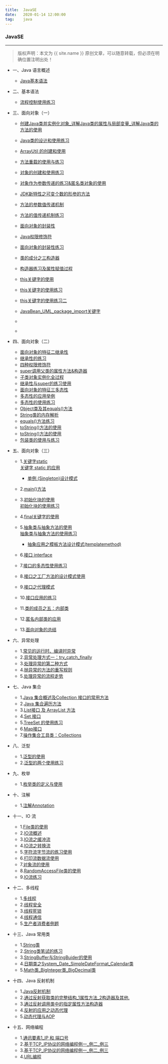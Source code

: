 ```yaml
---
title:  JavaSE
date:   2020-01-14 12:00:00
tag:    java
---
```


### JavaSE

***
> 版权声明：本文为 {{ site.name }} 原创文章，可以随意转载，但必须在明确位置注明出处！

<head><link rel="stylesheet" href="../css/rouge.css"></head>

- 一、Java 语言概述
    - <a href="https://moistlin.cn/posts/javase/Java基本语法">Java基本语法</a>

- 二、基本语法
    - <a href="https://moistlin.cn/posts/javase/流程控制使用练习">流程控制使用练习</a>
    
- 三、面向对象（一）
    - <a href="https://moistlin.cn/posts/javase/创建Java类并实例化对象_详解Java类的属性与局部变量_详解Java类的方法的使用">创建Java类并实例化对象_详解Java类的属性与局部变量_详解Java类的方法的使用</a>
    - <a href="https://moistlin.cn/posts/javase/Java类的设计和使用练习">Java类的设计和使用练习</a>
    - <a href="https://moistlin.cn/posts/javase/ArrayUtil的创建和使用">ArrayUtil 的创建和使用</a>
    - <a href="https://moistlin.cn/posts/javase/方法重载的使用与练习">方法重载的使用与练习</a>

    - <a href="https://moistlin.cn/posts/javase/对象的创建和使用练习">对象的创建和使用练习</a>
    - <a href="https://moistlin.cn/posts/javase/对象作为参数传递的练习&匿名类对象的使用">对象作为参数传递的练习&匿名类对象的使用</a>
    - <a href="https://moistlin.cn/posts/javase/JDK新特性之可变个数的形参的方法">JDK新特性之可变个数的形参的方法</a>
    - <a href="https://moistlin.cn/posts/javase/方法的参数值传递机制">方法的参数值传递机制</a>
    - <a href="https://moistlin.cn/posts/javase/方法的值传递机制练习">方法的值传递机制练习</a>
    - <a href="https://moistlin.cn/posts/javase/面向对象的封装性">面向对象的封装性</a>
    - <a href="https://moistlin.cn/posts/javase/Java权限修饰符">Java权限修饰符</a>
    - <a href="https://moistlin.cn/posts/javase/面向对象的封装性练习">面向对象的封装性练习</a>
    - <a href="https://moistlin.cn/posts/javase/类的成分之三构造器">类的成分之三构造器</a>
    - <a href="https://moistlin.cn/posts/构造器练习及属性赋值过程">构造器练习及属性赋值过程</a>
    - <a href="https://moistlin.cn/posts/this关键字的使用">this关键字的使用</a>
    - <a href="https://moistlin.cn/posts/this关键字的使用练习">this关键字的使用练习</a>
    - <a href="https://moistlin.cn/posts/this关键字的使用练习二">this关键字的使用练习二</a>
    - <a href="https://moistlin.cn/posts/JavaBean_UML_package_import关键字">JavaBean_UML_package_import关键字</a>
    - <a href="https://moistlin.cn/posts/"></a>
    - <a href="https://moistlin.cn/posts/"></a>

- 四、面向对象（二）
    - <a href="https://moistlin.cn/posts/面向对象的特征二继承性">面向对象的特征二继承性</a>
    - <a href="https://moistlin.cn/posts/继承性的练习">继承性的练习</a>
    - <a href="https://moistlin.cn/posts/四种权限修饰符">四种权限修饰符</a>
    - <a href="https://moistlin.cn/posts/super调用父类的属性方法&构造器">super调用父类的属性方法&构造器</a>
    - <a href="https://moistlin.cn/posts/子类对象实例化全过程">子类对象实例化全过程</a>
    - <a href="https://moistlin.cn/posts/继承性与super的练习使用">继承性与super的练习使用</a>
    - <a href="https://moistlin.cn/posts/面向对象的特征三多态性">面向对象的特征三多态性</a>
    - <a href="https://moistlin.cn/posts/多态性的应用举例">多态性的应用举例</a>
    - <a href="https://moistlin.cn/posts/多态性的使用练习">多态性的使用练习</a>
    - <a href="https://moistlin.cn/posts/Object类及其equals()方法">Object类及其equals()方法</a>
    - <a href="https://moistlin.cn/posts/String类的内存解析">String类的内存解析</a>
    - <a href="https://moistlin.cn/posts/equals()方法练习">equals()方法练习</a>
    - <a href="https://moistlin.cn/posts/toString()方法的使用">toString()方法的使用</a>
    - <a href="https://moistlin.cn/posts/toString()方法的使用">toString()方法的使用</a>
    - <a href="https://moistlin.cn/posts/包装类的使用与练习">包装类的使用与练习</a>
    


- 五、面向对象（三）       
    - 1.<a href="https://moistlin.cn/posts/%E5%85%B3%E9%94%AE%E5%AD%97static">关键字static</a>     
    <a href="https://moistlin.cn/posts/static%E5%85%B3%E9%94%AE%E5%AD%97%E7%9A%84%E5%BA%94%E7%94%A8%E7%BB%83%E4%B9%A0">关键字 static 的应用</a>    
        - <a href="https://moistlin.cn/posts/%E5%8D%95%E4%BE%8B(Singleton)%E8%AE%BE%E8%AE%A1%E6%A8%A1%E5%BC%8F">单例 (Singleton)设计模式</a>   
    - 2.<a href="https://moistlin.cn/posts/%E7%90%86%E8%A7%A3main%E6%96%B9%E6%B3%95%E7%9A%84%E8%AF%AD%E6%B3%95">main()方法</a>     
    - 3.<a href="https://moistlin.cn/posts/%E5%88%9D%E5%A7%8B%E5%8C%96%E5%9D%97%E7%9A%84%E4%BD%BF%E7%94%A8">初始化块的使用</a>   
    <a href="https://moistlin.cn/posts/%E5%88%9D%E5%A7%8B%E5%8C%96%E5%9D%97%E7%9A%84%E7%BB%83%E4%B9%A0%E4%BD%BF%E7%94%A8">初始化块的使用练习</a>    
    - 4.<a href="https://moistlin.cn/posts/final%E5%85%B3%E9%94%AE%E5%AD%97%E7%9A%84%E4%BD%BF%E7%94%A8">final关键字的使用</a>    
    - 5.<a href="https://moistlin.cn/posts/%E6%8A%BD%E8%B1%A1%E7%B1%BB%E4%B8%8E%E6%8A%BD%E8%B1%A1%E6%96%B9%E6%B3%95%E7%9A%84%E4%BD%BF%E7%94%A8">抽象类与抽象方法的使用</a>    
    <a href="https://moistlin.cn/posts/%E6%8A%BD%E8%B1%A1%E7%B1%BB%E4%B8%8E%E6%8A%BD%E8%B1%A1%E6%96%B9%E6%B3%95%E7%9A%84%E4%BD%BF%E7%94%A8%E7%BB%83%E4%B9%A0">抽象类与抽象方法的使用练习</a>     
        - <a href="https://moistlin.cn/posts/%E6%A8%A1%E6%9D%BF%E6%96%B9%E6%B3%95%E8%AE%BE%E8%AE%A1%E6%A8%A1%E5%BC%8F(TemplateMethod)">抽象应用之模板方法设计模式(templatemethod)</a>    
    - 6.<a href="https://moistlin.cn/posts/%E6%8E%A5%E5%8F%A3">接口 interface</a>    
    
    - 7.<a href="https://moistlin.cn/posts/接口的多态性使用练习">接口的多态性使用练习</a>
    - 8.<a href="https://moistlin.cn/posts/接口之工厂方法的设计模式使用">接口之工厂方法的设计模式使用</a>
    - 9.<a href="https://moistlin.cn/posts/接口之代理模式">接口之代理模式</a>
    - 10.<a href="https://moistlin.cn/posts/接口应用的练习">接口应用的练习</a>
    - 11.<a href="https://moistlin.cn/posts/类的成员之五内部类">类的成员之五：内部类</a>
    - 12.<a href="https://moistlin.cn/posts/匿名内部类的应用">匿名内部类的应用</a>
    - 13.<a href="https://moistlin.cn/posts/面向对象的总结">面向对象的总结</a>

- 六、异常处理
    - 1.<a href="https://moistlin.cn/posts/常见的运行时编译时异常">常见的运行时、编译时异常</a>
    - 2.<a href="https://moistlin.cn/posts/异常处理方式一try_catch_finally">异常处理方式一：try_catch_finally</a>
    - 3.<a href="https://moistlin.cn/posts/处理异常的第二种方式">处理异常的第二种方式</a>
    - 4.<a href="https://moistlin.cn/posts/抛异常的方法的重写规则">抛异常的方法的重写规则</a>
    - 5.<a href="https://moistlin.cn/posts/处理异常的流程走势">处理异常的流程走势</a>

- 七、Java 集合

    - 1.<a href="https://moistlin.cn/posts/Java集合概述及Collection接口的常用方法">Java 集合概述及Collection 接口的常用方法</a>
    - 2.<a href="https://moistlin.cn/posts/Java集合遍历方法">Java 集合遍历方法</a>
    - 3.<a href="https://moistlin.cn/posts/List接口及ArrayList方法">List接口 及 ArrayList 方法</a>
    - 4.<a href="https://moistlin.cn/posts/Set接口">Set 接口</a>
    - 5.<a href="https://moistlin.cn/posts/TreeSet的使用练习">TreeSet 的使用练习</a>
    - 6.<a href="https://moistlin.cn/posts/Map接口">Map接口</a>
    - 7.<a href="https://moistlin.cn/posts/操作集合工具类Collections">操作集合工具类：Collections</a>

- 八、泛型
    - 1.<a href="https://moistlin.cn/posts/泛型的使用">泛型的使用</a>
    - 2.<a href="https://moistlin.cn/posts/泛型的两个使用练习">泛型的两个使用练习</a>

- 九、枚举
    - 1.<a href="https://moistlin.cn/posts/枚举类的定义与使用">枚举类的定义与使用</a>

- 十、注解
    - 1.<a href="https://moistlin.cn/posts/注解Annotation">注解Annotation</a>

- 十一、IO 流
    - 1.<a href="https://moistlin.cn/posts/File类的使用">File类的使用</a>
    - 2.<a href="https://moistlin.cn/posts/IO流概述">IO流概述</a>
    - 3.<a href="https://moistlin.cn/posts/IO流之缓冲流">IO流之缓冲流</a>
    - 4.<a href="https://moistlin.cn/posts/IO流之转换流">IO流之转换流</a>
    - 5.<a href="https://moistlin.cn/posts/字符流字节流的练习使用">字符流字节流的练习使用</a>
    - 6.<a href="https://moistlin.cn/posts/打印流数据流使用">打印流数据流使用</a>
    - 7.<a href="https://moistlin.cn/posts/对象流的使用">对象流的使用</a>
    - 8.<a href="https://moistlin.cn/posts/RandomAccessFile类的使用">RandomAccessFile类的使用</a>
    - 9.<a href="https://moistlin.cn/posts/IO流练习">IO流练习</a>

- 十二、多线程
    - 1.<a href="https://moistlin.cn/posts/多线程">多线程</a>
    - 2.<a href="https://moistlin.cn/posts/线程安全">线程安全</a>
    - 3.<a href="https://moistlin.cn/posts/线程死锁">线程死锁</a>
    - 4.<a href="https://moistlin.cn/posts/线程通信">线程通信</a>
    - 5.<a href="https://moistlin.cn/posts/生产者消费者例题">生产者消费者例题</a>

- 十三、Java 常用类
    - 1.<a href="https://moistlin.cn/posts/String类">String类</a>
    - 2.<a href="https://moistlin.cn/posts/String类笔试的练习">String类笔试的练习</a>
    - 3.<a href="https://moistlin.cn/posts/StringBuffer与StringBuider的使用">StringBuffer与StringBuider的使用</a>
    - 4.<a href="https://moistlin.cn/posts/日期类之System_Date_SimpleDateFormat_Calendar类">日期类之System_Date_SimpleDateFormat_Calendar类</a>
    - 5.<a href="https://moistlin.cn/posts/Math类_BigInteger类_BigDecimal类">Math类_BigInteger类_BigDecimal类</a>

- 十四、Java 反射机制
    - 1.<a href="https://moistlin.cn/posts/Java反射机制">Java反射机制</a>
    - 2.<a href="https://moistlin.cn/posts/通过反射获取类的完整结构_1属性方法_2构造器及其他">通过反射获取类的完整结构_1属性方法_2构造器及其他.</a>
    - 3.<a href="https://moistlin.cn/posts/通过反射调用类中的指定属性方法构造器">通过反射调用类中的指定属性方法构造器</a>
    - 4.<a href="https://moistlin.cn/posts/反射的应用之动态代理">反射的应用之动态代理</a>
    - 5.<a href="https://moistlin.cn/posts/动态代理与AOP">动态代理与AOP</a>

- 十五、网络编程
    - 1.<a href="https://moistlin.cn/posts/通讯要素1_IP 和 端口号">通讯要素1_IP 和 端口号</a>
    - 2.<a href="https://moistlin.cn/posts/基于TCP_IP协议的网络编程例一_例二_例三">基于TCP_IP协议的网络编程例一_例二_例三</a>
    - 3.<a href="https://moistlin.cn/posts/基于TCP_IP协议的网络编程例一_例二_例三">基于TCP_IP协议的网络编程例一_例二_例三</a>
    - 4.<a href="https://moistlin.cn/posts/URL编程">URL编程</a>
   

    

